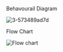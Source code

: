Behavourail Diagram

![3-573489ad7d](https://user-images.githubusercontent.com/49491210/142775002-6619329e-e589-4fd7-a0db-d5edc36b5a33.jpg)

Flow Chart

![Flow chart](https://user-images.githubusercontent.com/49491210/142775012-3aabfc80-1ec1-4fea-8306-4f7c588732aa.png)
